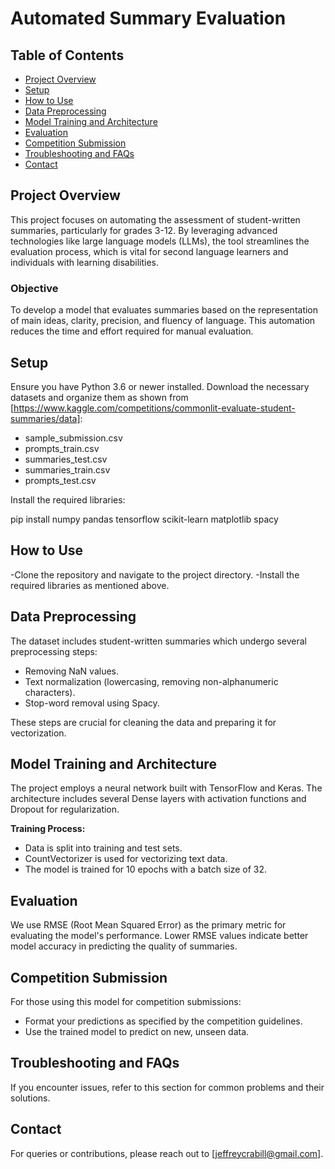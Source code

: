 # Automated Summary Evaluation

## Table of Contents
- [Project Overview](#project-overview)
- [Setup](#setup)
- [How to Use](#how-to-use)
- [Data Preprocessing](#data-preprocessing)
- [Model Training and Architecture](#model-training-and-architecture)
- [Evaluation](#evaluation)
- [Competition Submission](#competition-submission)
- [Troubleshooting and FAQs](#troubleshooting-and-faqs)
- [Contact](#contact)

## Project Overview
This project focuses on automating the assessment of student-written summaries, particularly for grades 3-12. By leveraging advanced technologies like large language models (LLMs), the tool streamlines the evaluation process, which is vital for second language learners and individuals with learning disabilities.

### Objective
To develop a model that evaluates summaries based on the representation of main ideas, clarity, precision, and fluency of language. This automation reduces the time and effort required for manual evaluation.

## Setup
Ensure you have Python 3.6 or newer installed. Download the necessary datasets and organize them as shown from [https://www.kaggle.com/competitions/commonlit-evaluate-student-summaries/data]:
- sample_submission.csv
- prompts_train.csv
- summaries_test.csv
- summaries_train.csv
- prompts_test.csv

Install the required libraries:

pip install numpy pandas tensorflow scikit-learn matplotlib spacy

## How to Use
-Clone the repository and navigate to the project directory.
-Install the required libraries as mentioned above.


## Data Preprocessing
The dataset includes student-written summaries which undergo several preprocessing steps:
- Removing NaN values.
- Text normalization (lowercasing, removing non-alphanumeric characters).
- Stop-word removal using Spacy.

These steps are crucial for cleaning the data and preparing it for vectorization.

## Model Training and Architecture
The project employs a neural network built with TensorFlow and Keras. The architecture includes several Dense layers with activation functions and Dropout for regularization.

**Training Process:**
- Data is split into training and test sets.
- CountVectorizer is used for vectorizing text data.
- The model is trained for 10 epochs with a batch size of 32.

## Evaluation
We use RMSE (Root Mean Squared Error) as the primary metric for evaluating the model's performance. Lower RMSE values indicate better model accuracy in predicting the quality of summaries.

## Competition Submission
For those using this model for competition submissions:
- Format your predictions as specified by the competition guidelines.
- Use the trained model to predict on new, unseen data.

## Troubleshooting and FAQs
If you encounter issues, refer to this section for common problems and their solutions.

## Contact
For queries or contributions, please reach out to [jeffreycrabill@gmail.com].
